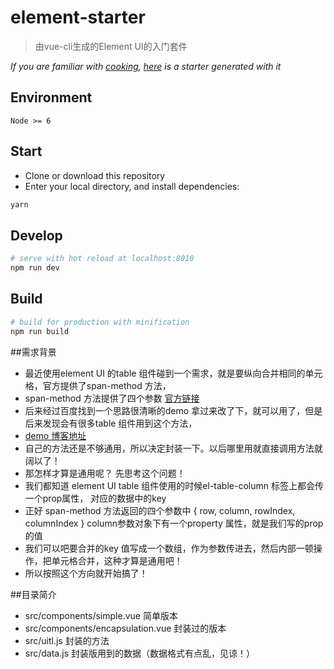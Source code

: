 # element-starter

> 由vue-cli生成的Element UI的入门套件

*If you are familiar with [cooking](https://github.com/elemefe/cooking), [here](https://github.com/ElementUI/element-cooking-starter) is a starter generated with it*

## Environment

`Node >= 6`

## Start

 - Clone or download this repository
 - Enter your local directory, and install dependencies:

``` bash
yarn
```

## Develop

``` bash
# serve with hot reload at localhost:8010
npm run dev
```

## Build

``` bash
# build for production with minification
npm run build
```

##需求背景
 - 最近使用element UI 的table 组件碰到一个需求，就是要纵向合并相同的单元格，官方提供了span-method 方法，
 - span-method 方法提供了四个参数 [官方链接](https://element.eleme.cn/#/zh-CN/component/table)
 - 后来经过百度找到一个思路很清晰的demo 拿过来改了下，就可以用了，但是后来发现会有很多table 组件用到这个方法，
 - [demo 博客地址](https://blog.csdn.net/hefeng6500/article/details/82778680)
 - 自己的方法还是不够通用，所以决定封装一下。以后哪里用就直接调用方法就阔以了！
 - 那怎样才算是通用呢？ 先思考这个问题！
 - 我们都知道 element UI table 组件使用的时候el-table-column 标签上都会传一个prop属性， 对应的数据中的key
 - 正好 span-method 方法返回的四个参数中 { row, column, rowIndex, columnIndex } column参数对象下有一个property 属性，就是我们写的prop 的值
 - 我们可以吧要合并的key 值写成一个数组，作为参数传进去，然后内部一顿操作，把单元格合并，这种才算是通用吧！
 - 所以按照这个方向就开始搞了！

##目录简介
 - src/components/simple.vue 简单版本
 - src/components/encapsulation.vue 封装过的版本
 - src/uitl.js 封装的方法
 - src/data.js 封装版用到的数据（数据格式有点乱，见谅！）
